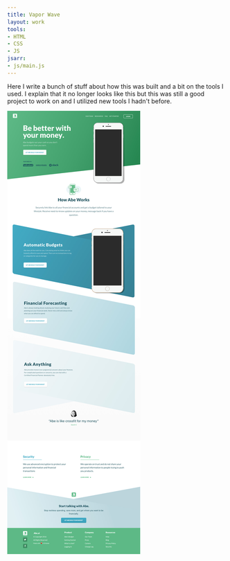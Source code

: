 ```yaml
---
title: Vapor Wave
layout: work
tools:
- HTML
- CSS
- JS
jsarr:
- js/main.js
---
```


Here I write a bunch of stuff about how this was built and a bit on the tools I used. I explain that it no longer looks like this but this was still a good project to work on and I utilized new tools I hadn't before.

![Abe.ai Screenshot 2017](/assets/img/abe-ai.jpg)